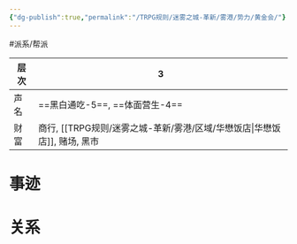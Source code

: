 ```yaml
---
{"dg-publish":true,"permalink":"/TRPG规则/迷雾之城-革新/雾港/势力/黄金会/"}
---
```


#派系/帮派 

| 层次  | 3                      |
| --- | ---------------------- |
| 声名  | ==黑白通吃-5==, ==体面营生-4== |
| 财富  | 商行, [[TRPG规则/迷雾之城-革新/雾港/区域/华懋饭店\|华懋饭店]], 赌场, 黑市   |
# 事迹
# 关系